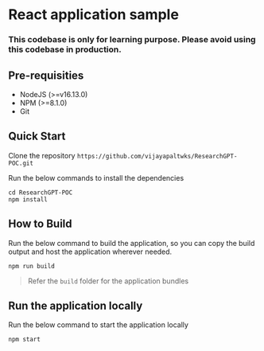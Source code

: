 # React application sample

### This codebase is only for learning purpose.  Please avoid using this codebase in production.

## Pre-requisities
- NodeJS (>=v16.13.0)
- NPM (>=8.1.0)
- Git

## Quick Start

Clone the repository `https://github.com/vijayapaltwks/ResearchGPT-POC.git`

Run the below commands to install the dependencies

```
cd ResearchGPT-POC
npm install
```

## How to Build
Run the below command to build the application, so you can copy the build output and host the application wherever needed.

```
npm run build
```
> Refer the `build` folder for the application bundles

## Run the application locally

Run the below command to start the application locally

```
npm start
```

